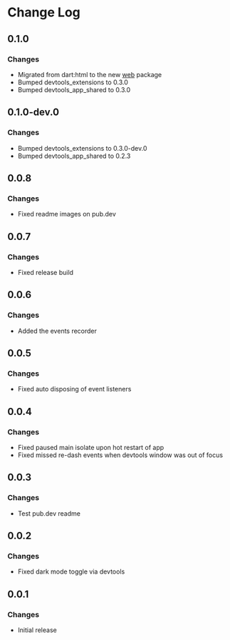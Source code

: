 # Change Log

## 0.1.0
### Changes
- Migrated from dart:html to the new [web](https://pub.dev/packages/web) package 
- Bumped devtools_extensions to 0.3.0
- Bumped devtools_app_shared to 0.3.0

## 0.1.0-dev.0
### Changes
- Bumped devtools_extensions to 0.3.0-dev.0
- Bumped devtools_app_shared to 0.2.3

## 0.0.8
### Changes
- Fixed readme images on pub.dev

## 0.0.7
### Changes
- Fixed release build

## 0.0.6
### Changes
- Added the events recorder

## 0.0.5
### Changes
- Fixed auto disposing of event listeners

## 0.0.4
### Changes
- Fixed paused main isolate upon hot restart of app
- Fixed missed re-dash events when devtools window was out of focus

## 0.0.3
### Changes
- Test pub.dev readme

## 0.0.2
### Changes
- Fixed dark mode toggle via devtools

## 0.0.1
### Changes
- Initial release
